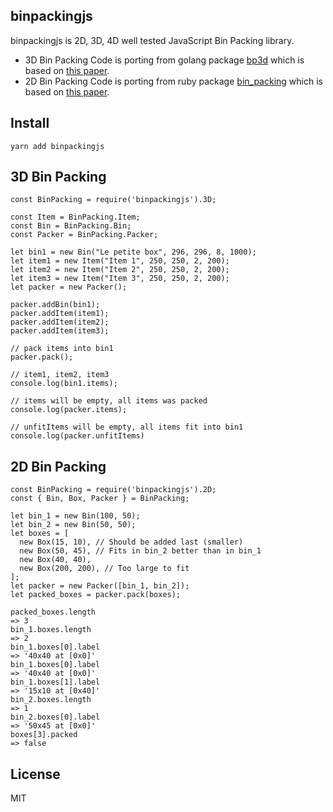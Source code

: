 binpackingjs
------------

binpackingjs is 2D, 3D, 4D well tested JavaScript Bin Packing library.

- 3D Bin Packing Code is porting from golang package [bp3d](https://github.com/gedex/bp3d) which is based on [this paper](http://www.cs.ukzn.ac.za/publications/erick_dube_507-034.pdf).
- 2D Bin Packing Code is porting from ruby package [bin_packing](https://github.com/mak-it/bin_packing) which is based on [this paper](http://clb.demon.fi/files/RectangleBinPack.pdf).

## Install

`yarn add binpackingjs`

## 3D Bin Packing

```
const BinPacking = require('binpackingjs').3D;

const Item = BinPacking.Item;
const Bin = BinPacking.Bin;
const Packer = BinPacking.Packer;

let bin1 = new Bin("Le petite box", 296, 296, 8, 1000);
let item1 = new Item("Item 1", 250, 250, 2, 200);
let item2 = new Item("Item 2", 250, 250, 2, 200);
let item3 = new Item("Item 3", 250, 250, 2, 200);
let packer = new Packer();

packer.addBin(bin1);
packer.addItem(item1);
packer.addItem(item2);
packer.addItem(item3);

// pack items into bin1
packer.pack();

// item1, item2, item3
console.log(bin1.items);

// items will be empty, all items was packed
console.log(packer.items);

// unfitItems will be empty, all items fit into bin1
console.log(packer.unfitItems)
```

## 2D Bin Packing

```
const BinPacking = require('binpackingjs').2D;
const { Bin, Box, Packer } = BinPacking;

let bin_1 = new Bin(100, 50);
let bin_2 = new Bin(50, 50);
let boxes = [
  new Box(15, 10), // Should be added last (smaller)
  new Box(50, 45), // Fits in bin_2 better than in bin_1
  new Box(40, 40),
  new Box(200, 200), // Too large to fit
];
let packer = new Packer([bin_1, bin_2]);
let packed_boxes = packer.pack(boxes);

packed_boxes.length
=> 3
bin_1.boxes.length
=> 2
bin_1.boxes[0].label
=> '40x40 at [0x0]'
bin_1.boxes[0].label
=> '40x40 at [0x0]'
bin_1.boxes[1].label
=> '15x10 at [0x40]'
bin_2.boxes.length
=> 1
bin_2.boxes[0].label
=> '50x45 at [0x0]'
boxes[3].packed
=> false
```

## License

MIT